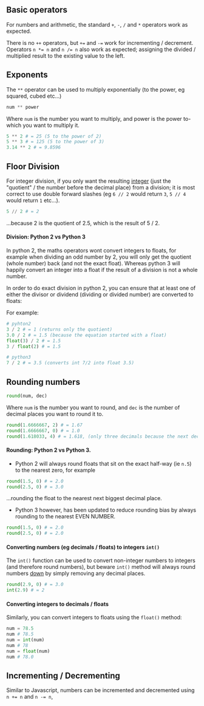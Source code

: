 ## Basic operators
For numbers and arithmetic, the standard `+`, `-`, `/` and `*` operators work as expected.

There is no `++` operators, but `+=` and `-=` work for incrementing / decrement. Operators `n *= n` and `n /= n` also work as expected; assigning the divided / multiplied result to the existing value to the left.

## Exponents

The `**` operator can be used to multiply exponentially (to the power, eg squared, cubed etc...)

```python
num ** power
```
Where `num` is the number you want to multiply, and power is the power to-which you want to multiply it.

```python
5 ** 2 # = 25 (5 to the power of 2)
5 ** 3 # = 125 (5 to the power of 3)
3.14 ** 2 # = 9.8596
```
## Floor Division
For integer division, if you only want the resulting <ins>integer</ins> (just the "quotient" / the number before the decimal place) from a division; it is most correct to use double forward slashes (eg `6 // 2` would return `3`, `5 // 4` would return `1` etc...).

```python
5 // 2 # = 2
```
...because 2 is the quotient of 2.5, which is the result of 5 / 2.

#### Division: Python 2 vs Python 3
In python 2, the maths operators wont convert integers to floats, for example when dividing an odd number by 2, you will only get the quotient (whole number) back (and not the exact float). Whereas python 3 will happily convert an integer into a float if the result of a division is not a whole number.

In order to do exact division in python 2, you can ensure that at least one of either the divisor or dividend (dividing or divided number) are converted to floats:

For example:
```python
# pyhton2
3 / 2 # = 1 (returns only the quotient)
3.0 / 2 # = 1.5 (because the equation started with a float)
float(3) / 2 # = 1.5
3 / float(2) # = 1.5

# python3
7 / 2 # = 3.5 (converts int 7/2 into float 3.5)
```

## Rounding numbers
```python
round(num, dec)
```
Where `num` is the number you want to round, and `dec` is the number of decimal places you want to round it to.

```python
round(1.6666667, 2) # = 1.67
round(1.6666667, 0) # = 1.0
round(1.618033, 4) # = 1.618, (only three decimals because the next decimal place would have been a zero)
```

#### Rounding: Python 2 vs Python 3.
- Python 2 will always round floats that sit on the exact half-way (ie `n.5`) to the nearest zero, for example

```python
round(1.5, 0) # = 2.0
round(2.5, 0) # = 3.0
```
...rounding the float to the nearest next biggest decimal place.

- Python 3 however, has been updated to reduce rounding bias by always rounding to the nearest EVEN NUMBER.


```python
round(1.5, 0) # = 2.0
round(2.5, 0) # = 2.0
```

#### Converting numbers (eg decimals / floats) to integers `int()`
The `int()` function can be used to convert non-integer numbers to integers (and therefore round numbers), but beware `int()` method will always round numbers <ins>down</ins> by simply removing any decimal places.

```python
round(2.9, 0) # = 3.0
int(2.9) # = 2
````

#### Converting integers to decimals / floats
Similarly, you can convert integers to floats using the `float()` method:
```python
num = 78.5
num # 78.5
num = int(num)
num # 78
num = float(num)
num # 78.0
```

## Incrementing / Decrementing
Similar to Javascript, numbers can be incremented and decremented using `n += n` and `n -= n`,
